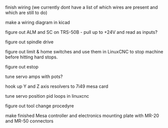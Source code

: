 finish wiring (we currently dont have a list of which wires are present
and which are still to do)

make a wiring diagram in kicad

figure out ALM and SC on TRS-50B - pull up to +24V and read as inputs?

figure out spindle drive

figure out limit & home switches and use them in LinuxCNC to stop
machine before hitting hard stops.

figure out estop

tune servo amps with pots?

hook up Y and Z axis resolvers to 7i49 mesa card

tune servo position pid loops in linuxcnc

figure out tool change procedyre

make finished Mesa controller and electronics mounting plate with
MR-20 and MR-50 connectors
